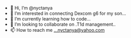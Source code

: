 - 👋 Hi, I’m @nyctanya
- 👀 I’m interested in connecting Dexcom g6 for my son...
- 🌱 I’m currently learning how to code...
- 💞️ I’m looking to collaborate on .T1d management..
- 📫 How to reach me ...nyctanya@yahoo.com

<!---
nyctanya/nyctanya is a ✨ special ✨ repository because its `README.md` (this file) appears on your GitHub profile.
You can click the Preview link to take a look at your changes.
--->

